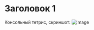 # Заголовок 1
Консольный тетрис, скриншот:
![image](https://user-images.githubusercontent.com/72620861/115957804-2b077900-a50d-11eb-85df-617ca0bc7c0e.png)
